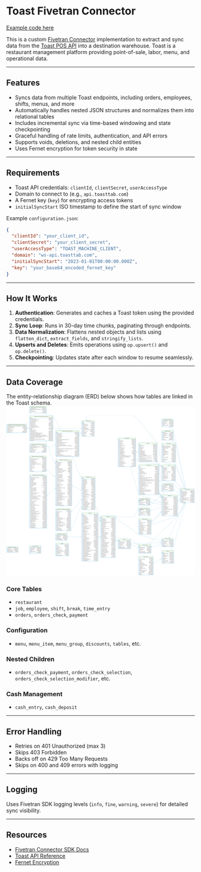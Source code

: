 # Toast Fivetran Connector

[Example code here](https://github.com/fivetran/fivetran_connector_sdk/edit/main/examples/source_examples/toast/)


This is a custom [Fivetran Connector](https://fivetran.com/docs/connectors/connector-sdk) implementation to extract and sync data from the [Toast POS API](https://doc.toasttab.com/) into a destination warehouse. Toast is a restaurant management platform providing point-of-sale, labor, menu, and operational data.

---

## Features

- Syncs data from multiple Toast endpoints, including orders, employees, shifts, menus, and more
- Automatically handles nested JSON structures and normalizes them into relational tables
- Includes incremental sync via time-based windowing and state checkpointing
- Graceful handling of rate limits, authentication, and API errors
- Supports voids, deletions, and nested child entities
- Uses Fernet encryption for token security in state

---

## Requirements

- Toast API credentials: `clientId`, `clientSecret`, `userAccessType`
- Domain to connect to (e.g., `api.toasttab.com`)
- A Fernet key (`key`) for encrypting access tokens
- `initialSyncStart` ISO timestamp to define the start of sync window

Example `configuration.json`:

```json
{
  "clientId": "your_client_id",
  "clientSecret": "your_client_secret",
  "userAccessType": "TOAST_MACHINE_CLIENT",
  "domain": "ws-api.toasttab.com",
  "initialSyncStart": "2023-01-01T00:00:00.000Z",
  "key": "your_base64_encoded_fernet_key"
}
```

---

## How It Works

1. **Authentication**: Generates and caches a Toast token using the provided credentials.
2. **Sync Loop**: Runs in 30-day time chunks, paginating through endpoints.
3. **Data Normalization**: Flattens nested objects and lists using `flatten_dict`, `extract_fields`, and `stringify_lists`.
4. **Upserts and Deletes**: Emits operations using `op.upsert()` and `op.delete()`.
5. **Checkpointing**: Updates state after each window to resume seamlessly.

---

## Data Coverage

The entity-relationship diagram (ERD) below shows how tables are linked in the Toast schema.
![Toast ERD](Toast_ERD.png)

### Core Tables
- `restaurant`
- `job`, `employee`, `shift`, `break`, `time_entry`
- `orders`, `orders_check`, `payment`

### Configuration
- `menu`, `menu_item`, `menu_group`, `discounts`, `tables`, etc.

### Nested Children
- `orders_check_payment`, `orders_check_selection`, `orders_check_selection_modifier`, etc.

### Cash Management
- `cash_entry`, `cash_deposit`

---


## Error Handling

- Retries on 401 Unauthorized (max 3)
- Skips 403 Forbidden
- Backs off on 429 Too Many Requests
- Skips on 400 and 409 errors with logging

---

## Logging

Uses Fivetran SDK logging levels (`info`, `fine`, `warning`, `severe`) for detailed sync visibility.

---

## Resources

- [Fivetran Connector SDK Docs](https://fivetran.com/docs/connectors/connector-sdk)
- [Toast API Reference](https://doc.toasttab.com/)
- [Fernet Encryption](https://cryptography.io/en/latest/fernet/)

